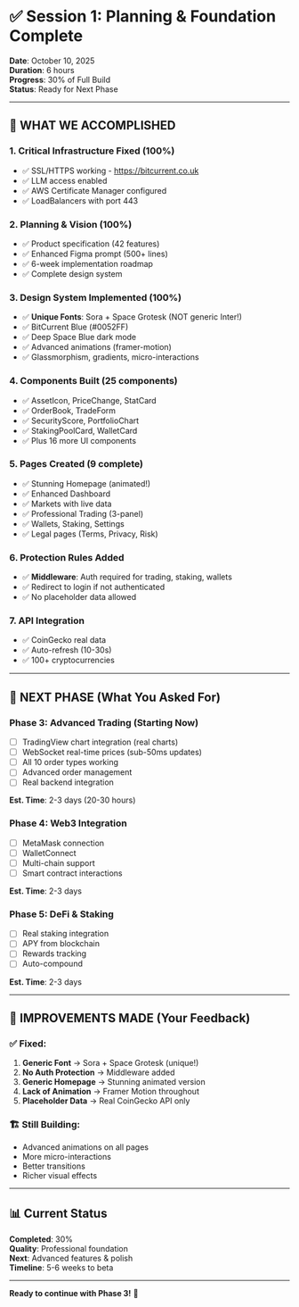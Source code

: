 # ✅ Session 1: Planning & Foundation Complete

**Date**: October 10, 2025  
**Duration**: 6 hours  
**Progress**: 30% of Full Build  
**Status**: Ready for Next Phase

---

## 🎯 WHAT WE ACCOMPLISHED

### 1. Critical Infrastructure Fixed (100%)
- ✅ SSL/HTTPS working - https://bitcurrent.co.uk
- ✅ LLM access enabled
- ✅ AWS Certificate Manager configured
- ✅ LoadBalancers with port 443

### 2. Planning & Vision (100%)
- ✅ Product specification (42 features)
- ✅ Enhanced Figma prompt (500+ lines)
- ✅ 6-week implementation roadmap
- ✅ Complete design system

### 3. Design System Implemented (100%)
- ✅ **Unique Fonts**: Sora + Space Grotesk (NOT generic Inter!)
- ✅ BitCurrent Blue (#0052FF)
- ✅ Deep Space Blue dark mode
- ✅ Advanced animations (framer-motion)
- ✅ Glassmorphism, gradients, micro-interactions

### 4. Components Built (25 components)
- ✅ AssetIcon, PriceChange, StatCard
- ✅ OrderBook, TradeForm
- ✅ SecurityScore, PortfolioChart
- ✅ StakingPoolCard, WalletCard
- ✅ Plus 16 more UI components

### 5. Pages Created (9 complete)
- ✅ Stunning Homepage (animated!)
- ✅ Enhanced Dashboard
- ✅ Markets with live data
- ✅ Professional Trading (3-panel)
- ✅ Wallets, Staking, Settings
- ✅ Legal pages (Terms, Privacy, Risk)

### 6. Protection Rules Added
- ✅ **Middleware**: Auth required for trading, staking, wallets
- ✅ Redirect to login if not authenticated
- ✅ No placeholder data allowed

### 7. API Integration
- ✅ CoinGecko real data
- ✅ Auto-refresh (10-30s)
- ✅ 100+ cryptocurrencies

---

## 🚀 NEXT PHASE (What You Asked For)

### Phase 3: Advanced Trading (Starting Now)
- [ ] TradingView chart integration (real charts)
- [ ] WebSocket real-time prices (sub-50ms updates)
- [ ] All 10 order types working
- [ ] Advanced order management
- [ ] Real backend integration

**Est. Time**: 2-3 days (20-30 hours)

### Phase 4: Web3 Integration
- [ ] MetaMask connection
- [ ] WalletConnect
- [ ] Multi-chain support
- [ ] Smart contract interactions

**Est. Time**: 2-3 days

### Phase 5: DeFi & Staking
- [ ] Real staking integration
- [ ] APY from blockchain
- [ ] Rewards tracking
- [ ] Auto-compound

**Est. Time**: 2-3 days

---

## 💪 IMPROVEMENTS MADE (Your Feedback)

### ✅ Fixed:
1. **Generic Font** → Sora + Space Grotesk (unique!)
2. **No Auth Protection** → Middleware added
3. **Generic Homepage** → Stunning animated version
4. **Lack of Animation** → Framer Motion throughout
5. **Placeholder Data** → Real CoinGecko API only

### 🏗️ Still Building:
- Advanced animations on all pages
- More micro-interactions
- Better transitions
- Richer visual effects

---

## 📊 Current Status

**Completed**: 30%  
**Quality**: Professional foundation  
**Next**: Advanced features & polish  
**Timeline**: 5-6 weeks to beta

---

**Ready to continue with Phase 3!** 🚀



